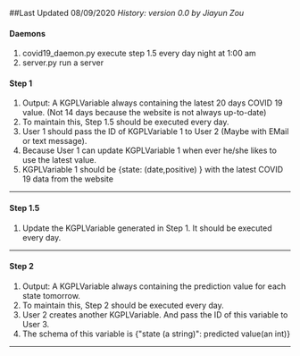##Last Updated 08/09/2020 
_History: version 0.0 by Jiayun Zou_

#### Daemons
1. covid19_daemon.py execute step 1.5 every day night at 1:00 am
1. server.py run a server

#### Step 1
1. Output: A KGPLVariable always containing the latest 20 days COVID 19 value. (Not 14 days because the website is not always up-to-date)
1. To maintain this, Step 1.5 should be executed every day.
1. User 1 should pass the ID of KGPLVariable 1 to User 2 (Maybe with EMail or text message).
1. Because User 1 can update KGPLVariable 1 when ever he/she likes to use the latest value.
1. KGPLVariable 1 should be {state: (date,positive) } with the latest COVID 19 data from the website
------
#### Step 1.5 
1. Update the KGPLVariable generated in Step 1. It should be executed every day.
------
#### Step 2
1. Output: A KGPLVariable always containing the prediction value for each state tomorrow.
1. To maintain this, Step 2 should be executed every day.
1. User 2 creates another KGPLVariable. And pass the ID of this variable to User 3.
1. The schema of this variable is {"state (a string)": predicted value(an int)}
------
